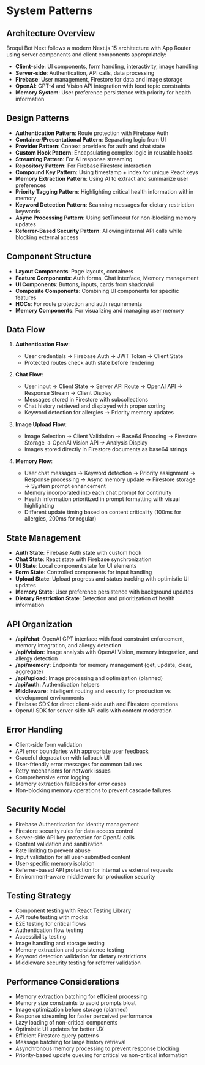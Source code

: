 # System Patterns

## Architecture Overview
Broqui Bot Next follows a modern Next.js 15 architecture with App Router using server components and client components appropriately:
- **Client-side**: UI components, form handling, interactivity, image handling
- **Server-side**: Authentication, API calls, data processing
- **Firebase**: User management, Firestore for data and image storage
- **OpenAI**: GPT-4 and Vision API integration with food topic constraints
- **Memory System**: User preference persistence with priority for health information

## Design Patterns
- **Authentication Pattern**: Route protection with Firebase Auth
- **Container/Presentational Pattern**: Separating logic from UI
- **Provider Pattern**: Context providers for auth and chat state
- **Custom Hook Pattern**: Encapsulating complex logic in reusable hooks
- **Streaming Pattern**: For AI response streaming
- **Repository Pattern**: For Firebase Firestore interaction
- **Compound Key Pattern**: Using timestamp + index for unique React keys
- **Memory Extraction Pattern**: Using AI to extract and summarize user preferences
- **Priority Tagging Pattern**: Highlighting critical health information within memory
- **Keyword Detection Pattern**: Scanning messages for dietary restriction keywords
- **Async Processing Pattern**: Using setTimeout for non-blocking memory updates
- **Referrer-Based Security Pattern**: Allowing internal API calls while blocking external access

## Component Structure
- **Layout Components**: Page layouts, containers
- **Feature Components**: Auth forms, Chat interface, Memory management
- **UI Components**: Buttons, inputs, cards from shadcn/ui
- **Composite Components**: Combining UI components for specific features
- **HOCs**: For route protection and auth requirements
- **Memory Components**: For visualizing and managing user memory

## Data Flow
1. **Authentication Flow**:
   - User credentials → Firebase Auth → JWT Token → Client State
   - Protected routes check auth state before rendering

2. **Chat Flow**:
   - User input → Client State → Server API Route → OpenAI API → Response Stream → Client Display
   - Messages stored in Firestore with subcollections
   - Chat history retrieved and displayed with proper sorting
   - Keyword detection for allergies → Priority memory updates

3. **Image Upload Flow**:
   - Image Selection → Client Validation → Base64 Encoding → Firestore Storage → OpenAI Vision API → Analysis Display
   - Images stored directly in Firestore documents as base64 strings

4. **Memory Flow**:
   - User chat messages → Keyword detection → Priority assignment → Response processing → Async memory update → Firestore storage → System prompt enhancement
   - Memory incorporated into each chat prompt for continuity
   - Health information prioritized in prompt formatting with visual highlighting
   - Different update timing based on content criticality (100ms for allergies, 200ms for regular)

## State Management
- **Auth State**: Firebase Auth state with custom hook
- **Chat State**: React state with Firebase synchronization
- **UI State**: Local component state for UI elements
- **Form State**: Controlled components for input handling
- **Upload State**: Upload progress and status tracking with optimistic UI updates
- **Memory State**: User preference persistence with background updates
- **Dietary Restriction State**: Detection and prioritization of health information

## API Organization
- **/api/chat**: OpenAI GPT interface with food constraint enforcement, memory integration, and allergy detection
- **/api/vision**: Image analysis with OpenAI Vision, memory integration, and allergy detection
- **/api/memory**: Endpoints for memory management (get, update, clear, aggregate)
- **/api/upload**: Image processing and optimization (planned)
- **/api/auth**: Authentication helpers
- **Middleware**: Intelligent routing and security for production vs development environments
- Firebase SDK for direct client-side auth and Firestore operations
- OpenAI SDK for server-side API calls with content moderation

## Error Handling
- Client-side form validation
- API error boundaries with appropriate user feedback
- Graceful degradation with fallback UI
- User-friendly error messages for common failures
- Retry mechanisms for network issues
- Comprehensive error logging
- Memory extraction fallbacks for error cases
- Non-blocking memory operations to prevent cascade failures

## Security Model
- Firebase Authentication for identity management
- Firestore security rules for data access control
- Server-side API key protection for OpenAI calls
- Content validation and sanitization
- Rate limiting to prevent abuse
- Input validation for all user-submitted content
- User-specific memory isolation
- Referrer-based API protection for internal vs external requests
- Environment-aware middleware for production security

## Testing Strategy
- Component testing with React Testing Library
- API route testing with mocks
- E2E testing for critical flows
- Authentication flow testing
- Accessibility testing
- Image handling and storage testing
- Memory extraction and persistence testing
- Keyword detection validation for dietary restrictions
- Middleware security testing for referrer validation

## Performance Considerations
- Memory extraction batching for efficient processing
- Memory size constraints to avoid prompts bloat
- Image optimization before storage (planned)
- Response streaming for faster perceived performance
- Lazy loading of non-critical components
- Optimistic UI updates for better UX
- Efficient Firestore query patterns
- Message batching for large history retrieval
- Asynchronous memory processing to prevent response blocking
- Priority-based update queuing for critical vs non-critical information 